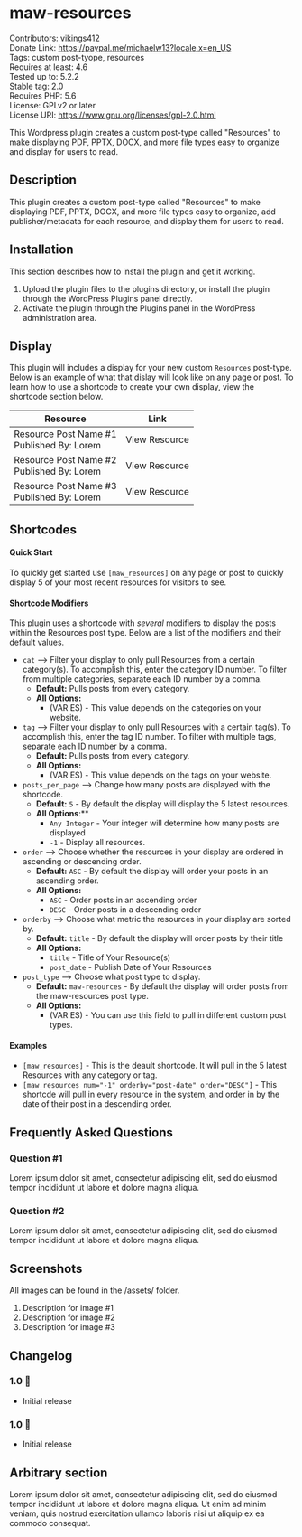 # maw-resources
Contributors: [vikings412](https://profiles.wordpress.org/vikings412/) <br>
Donate Link: https://paypal.me/michaelw13?locale.x=en_US <br>
Tags: custom post-tyope, resources <br>
Requires at least: 4.6 <br>
Tested up to: 5.2.2 <br>
Stable tag: 2.0 <br>
Requires PHP: 5.6 <br>
License: GPLv2 or later <br>
License URI: https://www.gnu.org/licenses/gpl-2.0.html <br>

This Wordpress plugin creates a custom post-type called "Resources" to make displaying PDF, PPTX, DOCX, and more file types easy to organize and display for users to read.

## Description

This plugin creates a custom post-type called "Resources" to make displaying PDF, PPTX, DOCX, and more file types easy to organize, add publisher/metadata for each resource, and display them for users to read.

## Installation

This section describes how to install the plugin and get it working.

1. Upload the plugin files to the plugins directory, or install the plugin through the WordPress Plugins panel directly.
2. Activate the plugin through the Plugins panel in the WordPress administration area.

## Display
This plugin will includes a display for your new custom `Resources` post-type. Below is an example of what that dislay will look like on any page or post. To learn how to use a shortcode to create your own display, view the shortcode section below.

| Resource                                      | Link          |  
|-----------------------------------------------|---------------|
| Resource Post Name #1<br> Published By: Lorem | View Resource | 
| Resource Post Name #2<br> Published By: Lorem | View Resource |
| Resource Post Name #3<br> Published By: Lorem | View Resource | 

## Shortcodes

#### Quick Start
To quickly get started use `[maw_resources]` on any page or post to quickly display 5 of your most recent resources for visitors to see. 

#### Shortcode Modifiers

This plugin uses a shortcode with *several* modifiers to display the posts within the Resources post type. Below are a list of the modifiers and their default values. 

- `cat` --> Filter your display to only pull Resources from a certain category(s). To accomplish this, enter the category ID number. To filter from multiple categories, separate each ID number by a comma. 
   * **Default:** Pulls posts from every category. 
   * **All Options:** 
      * (VARIES) - This value depends on the categories on your website.
- `tag` --> Filter your display to only pull Resources with a certain tag(s). To accomplish this, enter the tag ID number. To filter with multiple tags, separate each ID number by a comma. 
   * **Default:** Pulls posts from every category. 
   * **All Options:** 
      * (VARIES) - This value depends on the tags on your website.
- `posts_per_page` --> Change how many posts are displayed with the shortcode. 
   * **Default:** `5` - By default the display will display the 5 latest resources.
   * **All Options**:** 
      * `Any Integer` - Your integer will determine how many posts are displayed
      * `-1` - Display all resources.
- `order` --> Choose whether the resources in your display are ordered in ascending or descending order. 
   * **Default:** `ASC` - By default the display will order your posts in an ascending order.
   * **All Options:** 
      * `ASC` - Order posts in an ascending order
      * `DESC` - Order posts in a descending order
- `orderby` --> Choose what metric the resources in your display are sorted by.
   * **Default:** `title` - By default the display will order posts by their title
   * **All Options:** 
      * `title` - Title of Your Resource(s)
      * `post_date` - Publish Date of Your Resources
- `post_type` --> Choose what post type to display.
   * **Default:** `maw-resources` - By default the display will order posts from the maw-resources post type.
   * **All Options:** 
      * (VARIES) - You can use this field to pull in different custom post types.      
 
#### Examples
- `[maw_resources]` - This is the deault shortcode. It will pull in the 5 latest Resources with any category or tag.
- `[maw_resources num="-1" orderby="post-date" order="DESC"]` - This shortcde will pull in every resource in the system, and order in by the date of their post in a descending order.
 

## Frequently Asked Questions

### Question #1

Lorem ipsum dolor sit amet, consectetur adipiscing elit, sed do eiusmod tempor incididunt ut labore et dolore magna aliqua.

### Question #2

Lorem ipsum dolor sit amet, consectetur adipiscing elit, sed do eiusmod tempor incididunt ut labore et dolore magna aliqua.

## Screenshots
All images can be found in the /assets/ folder.

1. Description for image #1
2. Description for image #2
3. Description for image #3

## Changelog

### 1.0 🎉
* Initial release

### 1.0 🎉
* Initial release

## Arbitrary section

Lorem ipsum dolor sit amet, consectetur adipiscing elit, sed do eiusmod tempor incididunt ut labore et dolore magna aliqua. Ut enim ad minim veniam, quis nostrud exercitation ullamco laboris nisi ut aliquip ex ea commodo consequat.
